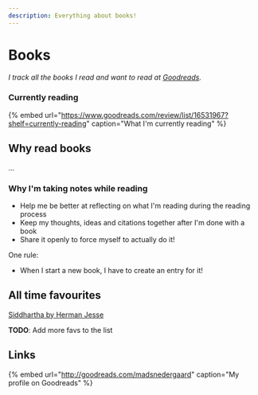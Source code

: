 ```yaml
---
description: Everything about books!
---
```


# Books

_I track all the books I read and want to read at_ [_Goodreads_](https://www.goodreads.com/user/show/16531967-mads-nedergaard)_._

### Currently reading

{% embed url="https://www.goodreads.com/review/list/16531967?shelf=currently-reading" caption="What I\'m currently reading" %}

## Why read books

...

### Why I'm taking notes while reading

* Help me be better at reflecting on what I'm reading during the reading process
* Keep my thoughts, ideas and citations together after I'm done with a book
* Share it openly to force myself to actually do it!

One rule:

* When I start a new book, I have to create an entry for it!

## All time favourites

[Siddhartha by Herman Jesse](https://www.goodreads.com/book/show/444555.Siddhartha)

**TODO**: Add more favs to the list



## Links

{% embed url="http://goodreads.com/madsnedergaard" caption="My profile on Goodreads" %}

